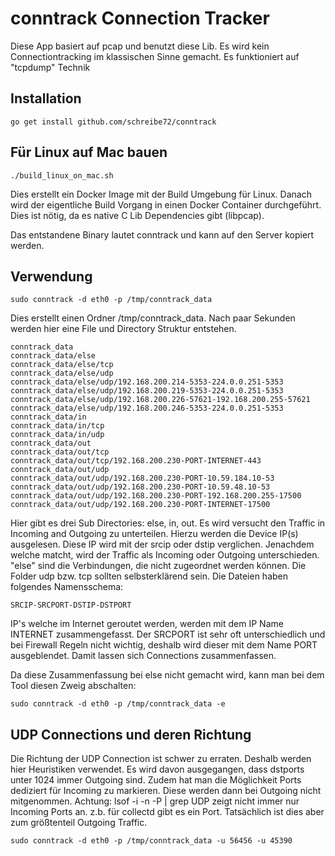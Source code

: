 # conntrack Connection Tracker
Diese App basiert auf pcap und benutzt diese Lib. Es wird kein Connectiontracking im klassischen
Sinne gemacht. Es funktioniert auf "tcpdump" Technik

## Installation

```
go get install github.com/schreibe72/conntrack
```

## Für Linux auf Mac bauen

```
./build_linux_on_mac.sh
``` 
Dies erstellt ein Docker Image mit der Build Umgebung für Linux. Danach wird der eigentliche Build
Vorgang in einen Docker Container durchgeführt. Dies ist nötig, da es native C Lib Dependencies gibt (libpcap).

Das entstandene Binary lautet conntrack und kann auf den Server kopiert werden.

## Verwendung

```
sudo conntrack -d eth0 -p /tmp/conntrack_data
```

Dies erstellt einen Ordner /tmp/conntrack_data. Nach paar Sekunden werden hier eine File und Directory Struktur
entstehen.

```
conntrack_data
conntrack_data/else
conntrack_data/else/tcp
conntrack_data/else/udp
conntrack_data/else/udp/192.168.200.214-5353-224.0.0.251-5353
conntrack_data/else/udp/192.168.200.219-5353-224.0.0.251-5353
conntrack_data/else/udp/192.168.200.226-57621-192.168.200.255-57621
conntrack_data/else/udp/192.168.200.246-5353-224.0.0.251-5353
conntrack_data/in
conntrack_data/in/tcp
conntrack_data/in/udp
conntrack_data/out
conntrack_data/out/tcp
conntrack_data/out/tcp/192.168.200.230-PORT-INTERNET-443
conntrack_data/out/udp
conntrack_data/out/udp/192.168.200.230-PORT-10.59.184.10-53
conntrack_data/out/udp/192.168.200.230-PORT-10.59.48.10-53
conntrack_data/out/udp/192.168.200.230-PORT-192.168.200.255-17500
conntrack_data/out/udp/192.168.200.230-PORT-INTERNET-17500
```

Hier gibt es drei Sub Directories: else, in, out. Es wird versucht den Traffic in Incoming and Outgoing
zu unterteilen. Hierzu werden die Device IP(s) ausgelesen. Diese IP wird mit der srcip oder dstip verglichen. 
Jenachdem welche matcht, wird der Traffic als Incoming oder Outgoing unterschieden. "else" sind die Verbindungen,
die nicht zugeordnet werden können. 
Die Folder udp bzw. tcp sollten selbsterklärend sein. Die Dateien haben folgendes Namensschema:
```
SRCIP-SRCPORT-DSTIP-DSTPORT
```
IP's welche im Internet geroutet werden, werden mit dem IP Name INTERNET zusammengefasst. Der SRCPORT ist sehr oft unterschiedlich
und bei Firewall Regeln nicht wichtig, deshalb wird dieser mit dem Name PORT ausgeblendet. Damit lassen sich Connections zusammenfassen.

Da diese Zusammenfassung bei else nicht gemacht wird, kann man bei dem Tool diesen Zweig abschalten:
```
sudo conntrack -d eth0 -p /tmp/conntrack_data -e 
```

## UDP Connections und deren Richtung

Die Richtung der UDP Connection ist schwer zu erraten. Deshalb werden hier Heuristiken verwendet.
Es wird davon ausgegangen, dass dstports unter 1024 immer Outgoing sind. Zudem hat man die Möglichkeit
Ports dediziert für Incoming zu markieren. Diese werden dann bei Outgoing nicht mitgenommen. Achtung:
lsof -i -n -P | grep UDP zeigt nicht immer nur Incoming Ports an. z.b. für collectd gibt es ein Port.
Tatsächlich ist dies aber zum größtenteil Outgoing Traffic.

```
sudo conntrack -d eth0 -p /tmp/conntrack_data -u 56456 -u 45390
```

